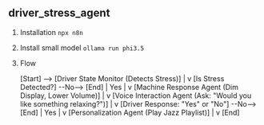 ## driver_stress_agent

1. Installation
`npx n8n`

2. Install small model
`ollama run phi3.5`

3. Flow

   
   
   [Start]
    --> [Driver State Monitor (Detects Stress)]
          |
          v
      [Is Stress Detected?] --No--> [End]
          |
         Yes
          |
          v
[Machine Response Agent (Dim Display, Lower Volume)]
          |
          v
[Voice Interaction Agent (Ask: "Would you like something relaxing?")]
          |
          v
[Driver Response: "Yes" or "No"] --No--> [End]
          |
         Yes
          |
          v
[Personalization Agent (Play Jazz Playlist)]
          |
          v
       [End] 
